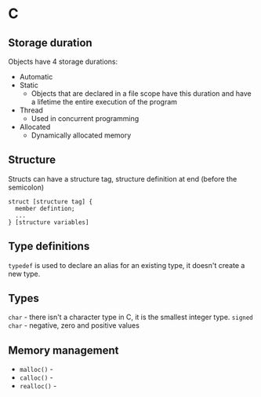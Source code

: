 # C

## Storage duration

Objects have 4 storage durations:

- Automatic
- Static
  - Objects that are declared in a file scope have this duration and have a
    lifetime the entire execution of the program
- Thread
  - Used in concurrent programming
- Allocated
  - Dynamically allocated memory

## Structure

Structs can have a structure tag, structure definition at end (before the
semicolon) 

```
struct [structure tag] {
  member defintion;
  ...
} [structure variables]
```

## Type definitions

`typedef` is used to declare an alias for an existing type, it doesn't create a
new type. 

## Types

`char` - there isn't a character type in C, it is the smallest integer type. 
`signed char` - negative, zero and positive values

## Memory management

- `malloc()` - 
- `calloc()` - 
- `realloc()` - 
